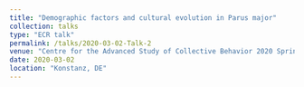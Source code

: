 ```yaml
---
title: "Demographic factors and cultural evolution in Parus major"
collection: talks
type: "ECR talk"
permalink: /talks/2020-03-02-Talk-2
venue: "Centre for the Advanced Study of Collective Behavior 2020 Spring Retreat"
date: 2020-03-02
location: "Konstanz, DE"
---
```

